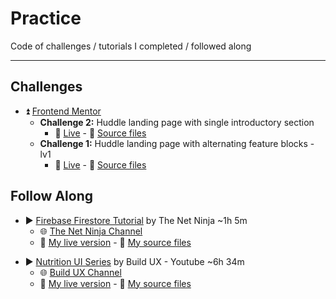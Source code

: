 # Practice

Code of challenges / tutorials I completed / followed along

-----------

## Challenges

- :arrow_double_up: [Frontend Mentor](https://www.frontendmentor.io/challenges)
  - __Challenge 2:__ Huddle landing page with single introductory section
    - :green_heart: [Live](https://gabysantosw.github.io/practice/frontend-mentor-ch2/) - :file_folder: [Source files](https://github.com/gabysantosw/practice/tree/master/frontend-mentor-ch2)
  - __Challenge 1:__ Huddle landing page with alternating feature blocks - lv1
    - :green_heart: [Live](https://gabysantosw.github.io/practice/frontend-mentor-ch1/) - :file_folder: [Source files](https://github.com/gabysantosw/practice/tree/master/frontend-mentor-ch1)

## Follow Along

- :arrow_forward: [Firebase Firestore Tutorial](https://www.youtube.com/playlist?list=PL4cUxeGkcC9itfjle0ji1xOZ2cjRGY_WB) by The Net Ninja ~1h 5m
  - :globe_with_meridians: [The Net Ninja Channel](https://www.youtube.com/channel/UCW5YeuERMmlnqo4oq8vwUpg)
  - :green_heart: [My live version](https://gabysantosw.github.io/practice/firebase-firestore/) - :file_folder: [My source files](https://github.com/gabysantosw/practice/tree/master/firebase-firestore)

* :arrow_forward: [Nutrition UI Series](https://www.youtube.com/watch?v=Z8LFbc3zFTE&list=PLKFUh46KjXESnnC7TZwd_qc-GwdPRiOnl) by Build UX - Youtube ~6h 34m
  * :globe_with_meridians: [Build UX Channel](https://www.youtube.com/channel/UCHTt4tr25_wdGiJQcKD8wzA)
  * :green_heart: [My live version](https://gabysantosw.github.io/practice/nutrition-ui/) - :file_folder: [My source files](https://github.com/gabysantosw/practice/tree/master/nutrition-ui)
